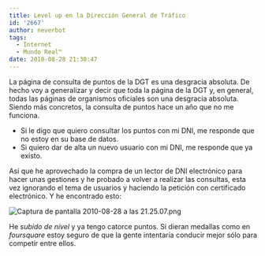 ```yaml
---
title: Level up en la Dirección General de Tráfico
id: '2667'
author: neverbot
tags:
  - Internet
  - Mundo Real™
date: 2010-08-28 21:30:47
---
```


La página de consulta de puntos de la DGT es una desgracia absoluta. De hecho voy a generalizar y decir que toda la página de la DGT y, en general, todas las páginas de organismos oficiales son una desgracia absoluta. Siendo más concretos, la consulta de puntos hace un año que no me funciona.

*   Si le digo que quiero consultar los puntos con mi DNI, me responde que no estoy en su base de datos.
*   Si quiero dar de alta un nuevo usuario con mi DNI, me responde que ya existo.

Así que he aprovechado la compra de un lector de DNI electrónico para hacer unas gestiones y he probado a volver a realizar las consultas, esta vez ignorando el tema de usuarios y haciendo la petición con certificado electrónico. Y he encontrado esto:

![Captura de pantalla 2010-08-28 a las 21.25.07.png](./Captura-de-pantalla-2010-08-28-a-las-21.25.07.png)  

He _subido de nivel_ y ya tengo catorce puntos. Si dieran medallas como en _foursquare_ estoy seguro de que la gente intentaría conducir mejor sólo para competir entre ellos.